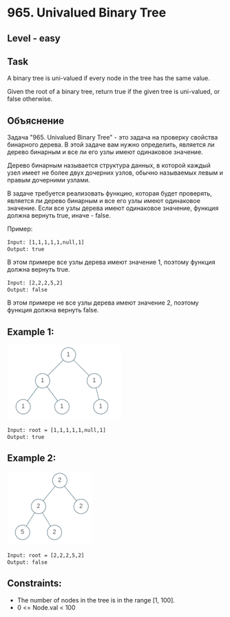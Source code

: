 # 965. Univalued Binary Tree


## Level - easy


## Task
A binary tree is uni-valued if every node in the tree has the same value.

Given the root of a binary tree, return true if the given tree is uni-valued, or false otherwise.


## Объяснение

Задача "965. Univalued Binary Tree" - это задача на проверку свойства бинарного дерева. 
В этой задаче вам нужно определить, является ли дерево бинарным и все ли его узлы имеют одинаковое значение.

Дерево бинарным называется структура данных, в которой каждый узел имеет не более двух дочерних узлов, 
обычно называемых левым и правым дочерними узлами.

В задаче требуется реализовать функцию, которая будет проверять, 
является ли дерево бинарным и все его узлы имеют одинаковое значение. 
Если все узлы дерева имеют одинаковое значение, функция должна вернуть true, иначе - false.

Пример:
````
Input: [1,1,1,1,1,null,1]
Output: true
````

В этом примере все узлы дерева имеют значение 1, поэтому функция должна вернуть true.
````
Input: [2,2,2,5,2]
Output: false
````
В этом примере не все узлы дерева имеют значение 2, поэтому функция должна вернуть false.


## Example 1:
![img.png](img.png)
````
Input: root = [1,1,1,1,1,null,1]
Output: true
````


## Example 2:
![img_1.png](img_1.png)
````
Input: root = [2,2,2,5,2]
Output: false
````


## Constraints:
- The number of nodes in the tree is in the range [1, 100].
- 0 <= Node.val < 100